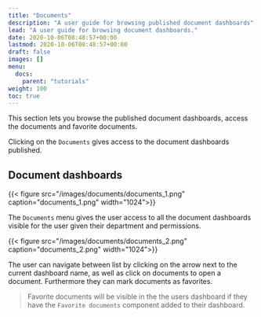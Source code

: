 ```yaml
---
title: "Documents"
description: "A user guide for browsing published document dashboards"
lead: "A user guide for browsing document dashboards."
date: 2020-10-06T08:48:57+00:00
lastmod: 2020-10-06T08:48:57+00:00
draft: false
images: []
menu:
  docs:
    parent: "tutorials"
weight: 100
toc: true
---
```

This section lets you browse the published document dashboards, access the documents and favorite documents.

Clicking on the `Documents` gives access to the document dashboards published.

## Document dashboards

{{< figure src="/images/documents/documents_1.png" caption="documents_1.png" width="1024">}}

The `Documents` menu gives the user access to all the document dashboards visible for the user given their department and permissions.

{{< figure src="/images/documents/documents_2.png" caption="documents_2.png" width="1024">}}

The user can navigate between list by clicking on the arrow next to the current dashboard name, as well as click on documents to open a document. Furthermore they can mark documents as favorites.

> Favorite documents will be visible in the the users dashboard if they have the `Favorite documents` component added to their dashboard.

